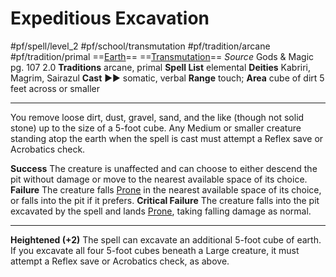 # Expeditious Excavation
#pf/spell/level_2 #pf/school/transmutation #pf/tradition/arcane #pf/tradition/primal
==[Earth](../../../Traits/Earth.md)== ==[Transmutation](../../../Traits/Transmutation.md)==
*Source* Gods & Magic pg. 107 2.0
**Traditions** arcane, primal
**Spell List** elemental
**Deities** Kabriri, Magrim, Sairazul
**Cast** ►► somatic, verbal
**Range** touch; **Area** cube of dirt 5 feet across or smaller

---
You remove loose dirt, dust, gravel, sand, and the like (though not solid stone) up to the size of a 5-foot cube. Any Medium or smaller creature standing atop the earth when the spell is cast must attempt a Reflex save or Acrobatics check.

**Success** The creature is unaffected and can choose to either descend the pit without damage or move to the nearest available space of its choice.
**Failure** The creature falls [Prone](../../../Conditions/Prone.md) in the nearest available space of its choice, or falls into the pit if it prefers.
**Critical Failure** The creature falls into the pit excavated by the spell and lands [Prone](../../../Conditions/Prone.md), taking falling damage as normal.

<hr>

**Heightened (+2)** The spell can excavate an additional 5-foot cube of earth. If you excavate all four 5-foot cubes beneath a Large creature, it must attempt a Reflex save or Acrobatics check, as above.